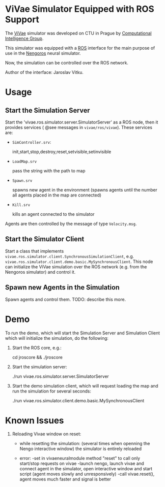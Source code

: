 ViVae Simulator Equipped with ROS Support
=============================================

The [ViVae](http://cig.felk.cvut.cz/projects/robo/) simulator was developed on CTU in Prague by [Computational Intelligence Group](http://cig.felk.cvut.cz/).

This simulator was equipped with a [ROS](http://www.ros.org/) interface for the main purpose of use in the [Nengoros](http://nengoros.wordpress.com/) neural simulator.

Now, the simulation can be controlled over the ROS network. 

Author of the interface: Jaroslav Vitku. 

# Usage

## Start the Simulation Server

Start the 'vivae.ros.simulator.server.SimulatorServer' as a ROS node, then it provides services ( @see messages in `vivae/ros/vivae`). These services are:

* `SimController.srv`:

	init,start,stop,destroy,reset,setvisible,setinvisible

* `LoadMap.srv`
	
	pass the string with the path to map

* `Spawn.srv`

	spawns new agent in the environment (spawns agents until the number all agents placed in the map are connected)
	
* `Kill.srv`

	kills an agent connected to the simulator

Agents are then controlled by the message of type `Velocity.msg`. 

## Start the Simulator Client

Start a class that implements `vivae.ros.simulator.client.SynchronousSimulationClient`, e.g. `vivae.ros.simulator.client.demo.basic.MySynchronousClient`. This node can initialize the ViVae simulation over the ROS network (e.g. from the Nengoros simulator) and control it.


## Spawn new Agents in the Simulation

Spawn agents and control them. TODO: describe this more.


# Demo

To run the demo, which will start the Simulation Server and Simulation Client which will initialize the simulation, do the following:

1. Start the ROS core, e.g.:
	
	cd jroscore && ./jroscore

2. Start the simulation server:

	./run vivae.ros.simulator.server.SimulatorServer
	
3. Start the demo simulation client, which will request loading the map and run the simulation for several seconds:

	./run vivae.ros.simulator.client.demo.basic.MySynchronousClient


# Known Issues



1. Reloading Vivae window on reset:

	* while resetting the simulation: (several times when openning the Nengo interactive window) the simulator is entirely reloaded
	
	* error:
		-set in vivaeneuralmodule method "reset" to call only start/stop requests on vivae
		-launch nengo, launch vivae and connect agent in the simulator, open interactive window and start script (agent moves slowly and unresponsively)
		-call vivae.reset(), agent moves much faster and signal is better